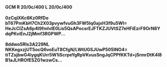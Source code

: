 #### GCM R 20/0c/400 L 20/0c/400
**0zCqIXKc6Kz0RfDo**<br/>**bT67PmKbH7Ch2X03pvywfvuGh3FW5Iq0ajxH3f9u5WI=**<br/>**HeJcClZsA6p4l9fmlvlE0Lis5QsAPocsrEJFTKZJUVtSZ7eHFiEzrF9OrN8YdqPKviEnJ2jMmf3RGPWP...**<br/><br/>
**8ddwo5Rls3A229NL**<br/>**NKKegxzjUT5ocQ6voEuT8CfgN/LWtUGSJUwP505INO4=**<br/>**tiTZsjbwG4iygqKUrr5W1iScrpeYgRpVKvusSngJqCPPfKKTd+jSrmrDtK4l8B1aJLHROfESZG1wzwCs...**